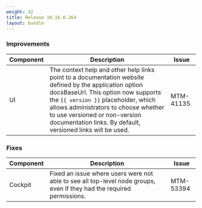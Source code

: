 ```yaml
---
weight: 32
title: Release 10.16.0.264
layout: bundle
---
```


<!--10.16.0.260-10.16.0.264-->


### Improvements

<div><table ><colgroup>
<col style="width: 15%;"><col style="width: 70%;"><col style="width: 15%;"></colgroup>
<thead><tr>
<th>
Component</th>
<th>
Description</th>
<th>
Issue</th>
</tr>
</thead><tbody>

<tr>
<td>UI</td>
<td>The context help and other help links point to a documentation website defined by the application option docsBaseUrl. This option now supports the <code>{{ version }}</code> placeholder, which allows administrators to choose whether to use versioned or non-version documentation links. By default, versioned links will be used.</td>
<td>MTM-41135</td>
</tr>

</tbody></table></div>


### Fixes

<div><table ><colgroup>
<col style="width: 15%;"><col style="width: 70%;"><col style="width: 15%;"></colgroup>
<thead><tr>
<th>
Component</th>
<th>
Description</th>
<th>
Issue</th>
</tr>
</thead><tbody>

<tr>
<td>Cockpit</td>
<td>Fixed an issue where users were not able to see all top-level node groups, even if they had the required permissions.</td>
<td>MTM-53394</td>
</tr>

</tbody></table></div>
